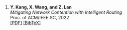 1. **Y. Kang, X. Wang, and Z. Lan**<br>
   *Mitigating Network Contention with Intelligent Routing*<br>
   Proc. of ACM/IEEE SC, 2022<br>
   [[PDF]](/assets/pdf/SC22-final.pdf) [[BibTeX]](#kang2022mitigating)<br>

